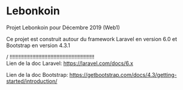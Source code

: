 # Lebonkoin
Projet Lebonkoin pour Décembre 2019 (Web1)

Ce projet est construit autour du framework Laravel en version 6.0 et Bootstrap en version 4.3.1

/ !!!!!!!!!!!!!!!!!!!!!!!!!!!!!!!!!!!!!!!!!!!!!!!!!!!!!!!!\
Lien de la doc Laravel: https://laravel.com/docs/6.x

Lien de la doc Bootstrap: https://getbootstrap.com/docs/4.3/getting-started/introduction/
